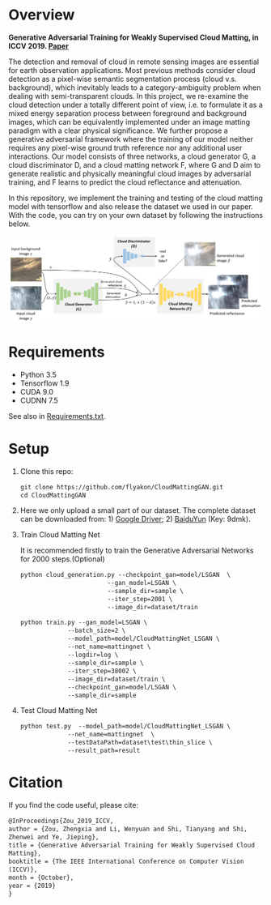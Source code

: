 # Overview

__Generative Adversarial Training for Weakly Supervised Cloud Matting, in ICCV 2019. [Paper](<http://openaccess.thecvf.com/content_ICCV_2019/papers/Zou_Generative_Adversarial_Training_for_Weakly_Supervised_Cloud_Matting_ICCV_2019_paper.pdf>)__

The detection and removal of cloud in remote sensing images are essential for earth observation applications. Most previous methods consider cloud detection as a pixel-wise semantic segmentation process (cloud v.s. background), which inevitably leads to a category-ambiguity problem when dealing with semi-transparent clouds. In this project, we re-examine the cloud detection under a totally different point of view, i.e. to formulate it as a mixed energy separation process between foreground and background images, which can be equivalently implemented under an image matting paradigm with a clear physical significance. We further propose a generative adversarial framework where the training of our model neither requires any pixel-wise ground truth reference nor any additional user interactions. Our model consists of three networks, a cloud generator G, a cloud discriminator D, and a cloud matting network F, where G and D aim to generate realistic and physically meaningful cloud images by adversarial training, and F learns to predict the cloud reflectance and attenuation. 

In this repository, we implement the training and testing of the cloud matting model with tensorflow and also release the dataset we used in our paper. With the code, you can try on your own dataset by following the instructions below.

![Overview](fig/overview.png)

# Requirements

- Python 3.5
- Tensorflow 1.9
- CUDA 9.0
- CUDNN 7.5

See also in [Requirements.txt](requirements.txt).

# Setup

1. Clone this repo:

   ```
   git clone https://github.com/flyakon/CloudMattingGAN.git 
   cd CloudMattingGAN
   ```
2. Here we only upload a small part of our dataset. The complete dataset can be downloaded from: 1) [Google Driver](); 2) [BaiduYun](https://pan.baidu.com/s/19szSlRpe4NNR_RcXQWfxqA) (Key: 9dmk).

3. Train Cloud Matting Net

   It is recommended firstly to train the Generative Adversarial Networks for 2000 steps.(Optional)

   ``````shell
   python cloud_generation.py --checkpoint_gan=model/LSGAN  \
   						   --gan_model=LSGAN \
   						   --sample_dir=sample \
   						   --iter_step=2001 \
   						   --image_dir=dataset/train
   ``````



   ``````shell
   python train.py --gan_model=LSGAN \
   				--batch_size=2 \
   				--model_path=model/CloudMattingNet_LSGAN \
   				--net_name=mattingnet \
   				--logdir=log \
   				--sample_dir=sample \
   				--iter_step=38002 \
   				--image_dir=dataset/train \
   				--checkpoint_gan=model/LSGAN \
   				--sample_dir=sample
   ``````


4. Test Cloud Matting Net

   ``````shell
   python test.py  --model_path=model/CloudMattingNet_LSGAN \
   				--net_name=mattingnet  \
   				--testDataPath=dataset\test\thin_slice \
   				--result_path=result
   ``````

# Citation

If you find the code useful, please cite:

``````
@InProceedings{Zou_2019_ICCV,
author = {Zou, Zhengxia and Li, Wenyuan and Shi, Tianyang and Shi, Zhenwei and Ye, Jieping},
title = {Generative Adversarial Training for Weakly Supervised Cloud Matting},
booktitle = {The IEEE International Conference on Computer Vision (ICCV)},
month = {October},
year = {2019}
}
``````

